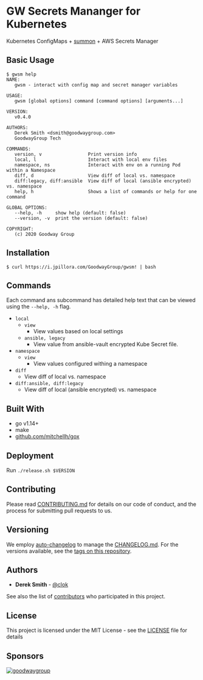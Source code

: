 # GW Secrets Mananger for Kubernetes

Kubernetes ConfigMaps + [summon](https://github.com/cyberark/summon) + AWS Secrets Manager

## Basic Usage

```
$ gwsm help
NAME:
   gwsm - interact with config map and secret manager variables

USAGE:
   gwsm [global options] command [command options] [arguments...]

VERSION:
   v0.4.0

AUTHORS:
   Derek Smith <dsmith@goodwaygroup.com>
   GoodwayGroup Tech

COMMANDS:
   version, v                 Print version info
   local, l                   Interact with local env files
   namespace, ns              Interact with env on a running Pod within a Namespace
   diff, d                    View diff of local vs. namespace
   diff:legacy, diff:ansible  View diff of local (ansible encrypted) vs. namespace
   help, h                    Shows a list of commands or help for one command

GLOBAL OPTIONS:
   --help, -h     show help (default: false)
   --version, -v  print the version (default: false)

COPYRIGHT:
   (c) 2020 Goodway Group
```

## Installation

```
$ curl https://i.jpillora.com/GoodwayGroup/gwsm! | bash
```

## Commands

Each command ans subcommand has detailed help text that can be viewed using the `--help, -h` flag.

- `local`
    - `view`
        - View values based on local settings
    - `ansible, legacy`
        - View value from ansible-vault encrypted Kube Secret file.
- `namespace`
    - `view`
        - View values configured withing a namespace
- `diff`
    - View diff of local vs. namespace
- `diff:ansible, diff:legacy`
    - View diff of local (ansible encrypted) vs. namespace


## Built With

* go v1.14+
* make
* [github.com/mitchellh/gox](https://github.com/mitchellh/gox)

## Deployment

Run `./release.sh $VERSION`

## Contributing

Please read [CONTRIBUTING.md](CONTRIBUTING.md) for details on our code of conduct, and the process for submitting pull requests to us.

## Versioning

We employ [auto-changelog](https://www.npmjs.com/package/auto-changelog) to manage the [CHANGELOG.md](CHANGELOG.md). For the versions available, see the [tags on this repository](https://github.com/GoodwayGroup/gwvault/tags).

## Authors

* **Derek Smith** - [@clok](https://github.com/clok)

See also the list of [contributors](https://github.com/GoodwayGroup/gwvault/contributors) who participated in this project.

## License

This project is licensed under the MIT License - see the [LICENSE](LICENSE) file for details

## Sponsors

[![goodwaygroup][goodwaygroup]](https://goodwaygroup.com)

[goodwaygroup]: https://s3.amazonaws.com/gw-crs-assets/goodwaygroup/logos/ggLogo_sm.png "Goodway Group"
